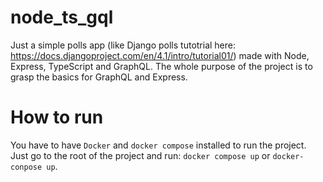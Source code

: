 # node_ts_gql
Just a simple polls app (like Django polls tutotrial here: https://docs.djangoproject.com/en/4.1/intro/tutorial01/) made with Node, Express, TypeScript and GraphQL. The whole purpose of the project is to grasp the basics for GraphQL and Express.
# How to run
You have to have `Docker` and `docker compose` installed to run the project. Just go to the root of the project and run: `docker compose up` or `docker-conpose up`.
